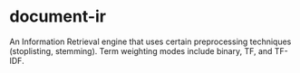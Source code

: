 # document-ir
An Information Retrieval engine that uses certain preprocessing techniques (stoplisting, stemming). Term weighting modes include binary, TF, and TF-IDF.

